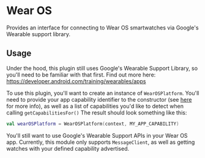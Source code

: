 # Wear OS

Provides an interface for connecting to Wear OS smartwatches via Google's Wearable support library.

## Usage

Under the hood, this plugin still uses Google's Wearable Support Library, so you'll need to be familiar with that first. Find out more here: https://developer.android.com/training/wearables/apps

To use this plugin, you'll want to create an instance of `WearOSPlatform`.
You'll need to provide your app capability identifier to the constructor (see [here](https://developer.android.com/training/wearables/apps/independent-vs-dependent#detecting-your-app) for more info), as well as a list of capabilities you'd like to detect when calling `getCapabilitiesFor()`
The result should look something like this:
```kotlin
val wearOSPlatform = WearOSPlatform(context, MY_APP_CAPABILITY)
```

You'll still want to use Google's Wearable Support APIs in your Wear OS app. Currently, this module only supports `MessageClient`, as well as getting watches with your defined capability advertised.
